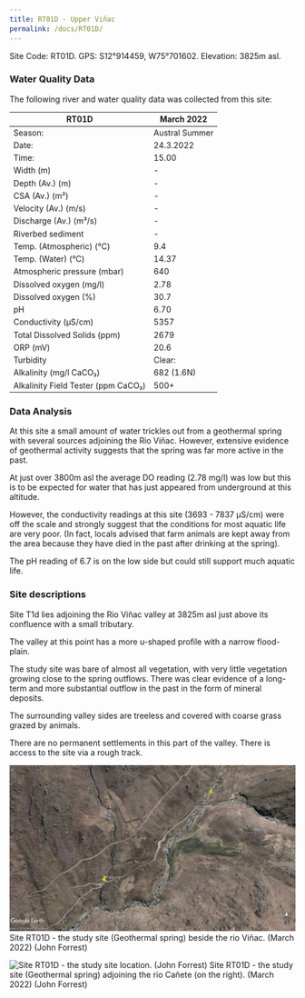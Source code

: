 ```yaml
---
title: RT01D - Upper Viñac
permalink: /docs/RT01D/
---
```



Site Code: RT01D.  GPS: S12°914459, W75°701602. Elevation:
3825m asl.


### Water Quality Data

The following river and water quality data was collected from this site:

|     RT01D                                  |     March 2022        |
|--------------------------------------------|-----------------------|
|     Season:                                |     Austral Summer    |
|     Date:                                  |     24.3.2022         |
|     Time:                                  |     15.00             |
|     Width (m)                              |       -               |
|     Depth (Av.) (m)                        |       -               |
|     CSA (Av.) (m²)                         |       -               |
|     Velocity (Av.) (m/s)                   |       -               |
|     Discharge (Av.) (m³/s)                 |       -               |
|     Riverbed sediment                      |       -               |
|     Temp. (Atmospheric) (°C)               |     9.4               |
|     Temp. (Water) (°C)                     |     14.37             |
|     Atmospheric pressure (mbar)            |     640               |
|     Dissolved oxygen (mg/l)                |     2.78              |
|     Dissolved oxygen (%)                   |     30.7              |
|     pH                                     |     6.70              |
|     Conductivity (µS/cm)                   |     5357              |
|     Total Dissolved Solids (ppm)           |     2679              |
|     ORP (mV)                               |     20.6              |
|     Turbidity                              |     Clear:            |
|     Alkalinity (mg/l CaCO₃)                |     682 (1.6N)        |
|     Alkalinity Field Tester (ppm CaCO₃)    |     500+              |


### Data Analysis
At this site a small amount of water trickles out from a geothermal spring with several sources adjoining the Rio Viñac. However, extensive evidence of geothermal activity suggests that the spring was far more active in the past.

At just over 3800m asl the average DO reading (2.78 mg/l) was low but this is to be expected for water that has just appeared from underground at this altitude.

However, the conductivity readings at this site (3693 - 7837 µS/cm) were off the scale and strongly suggest that the conditions for most aquatic life are very poor. (In fact, locals advised that farm animals are kept away from the area because they have died in the past after drinking at the spring).

The pH reading of 6.7 is on the low side but could still support much aquatic life.


### Site descriptions
Site T1d lies adjoining the Rio Viñac valley at 3825m asl just above its confluence with a small tributary.

The valley at this point has a more u-shaped profile with a narrow flood-plain.  

The study site was bare of almost all vegetation, with very little vegetation growing close to the spring outflows. There was clear evidence of a long-term and more substantial outflow in the past in the form of mineral deposits.

The surrounding valley sides are treeless and covered with coarse grass grazed by animals.

There are no permanent settlements in this part of the valley. There is access to the site via a rough track. 



![Site RT01D - the study site location. (John Forrest)](/assets/SiteDescriptions/T1/RT1dGeothermalspring.jpg)
Site RT01D - the study site (Geothermal spring) beside the rio Viñac. (March 2022) (John Forrest)


![Site RT01D - the study site location. (John Forrest)](/assets/SiteDescriptions/T1/T1dGeothermalsource.jpg)
Site RT01D - the study site (Geothermal spring) adjoining the rio Cañete (on the right). (March 2022) (John Forrest)


